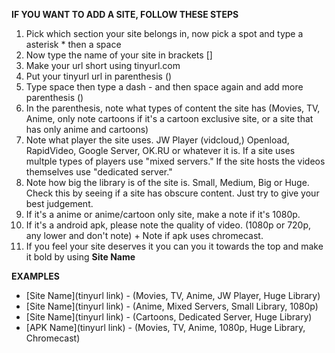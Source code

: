 **IF YOU WANT TO ADD A SITE, FOLLOW THESE STEPS**

1. Pick which section your site belongs in, now pick a spot and type a asterisk * then a space
2. Now type the name of your site in brackets []
3. Make your url short using tinyurl.com
4. Put your tinyurl url in parenthesis ()
5. Type space then type a dash - and then space again and add more parenthesis ()
6. In the parenthesis, note what types of content the site has (Movies, TV, Anime, only note cartoons if it's a cartoon exclusive site, or a site that has only anime and cartoons) 
7. Note what player the site uses. JW Player (vidcloud,) Openload, RapidVideo, Google Server, OK.RU or whatever it is. If a site uses multple types of players use "mixed servers." If the site hosts the videos themselves use "dedicated server." 
8. Note how big the library is of the site is. Small, Medium, Big or Huge. Check this by seeing if a site has obscure content. Just try to give your best judgement. 
9. If it's a anime or anime/cartoon only site, make a note if it's 1080p.
10. If it's a android apk, please note the quality of video. (1080p or 720p, any lower and don't note) + Note if apk uses chromecast.
11. If you feel your site deserves it you can you it towards the top and make it bold by using **Site Name**

**EXAMPLES**

* [Site Name](tinyurl link) - (Movies, TV, Anime, JW Player, Huge Library)
* [Site Name](tinyurl link) - (Anime, Mixed Servers, Small Library, 1080p)
* [Site Name](tinyurl link) - (Cartoons, Dedicated Server, Huge Library)
* [APK Name](tinyurl link) - (Movies, TV, Anime, 1080p, Huge Library, Chromecast)






